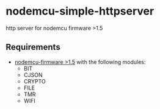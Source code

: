 # nodemcu-simple-httpserver
http server for nodemcu firmware >1.5

## Requirements
* [nodemcu-firmware >1.5](https://github.com/nodemcu/nodemcu-firmware/tree/dev) with the following modules:
	* BIT
	* CJSON
	* CRYPTO
	* FILE
	* TMR
	* WIFI
